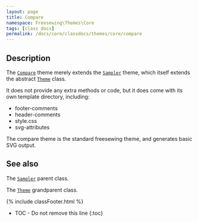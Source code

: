 ```yaml
---
layout: page
title: Compare
namespace: Freesewing\Themes\Core
tags: [class docs]
permalink: /docs/core/classdocs/themes/core/compare
---
```

## Description 

The [`Compare`](compare) theme merely extends the [`Sampler`](sampler) theme,
which itself extends the abstract [`Theme`](theme) class.

It does not provide any extra methods or code, but it does come
with its own template directory, including:


- footer-comments
- header-comments
- style.css
- svg-attributes

The compare theme is the standard freesewing theme, and generates basic SVG output.

## See also
The [`Sampler`](sampler) parent class.

The [`Theme`](theme) grandparent class.

{% include classFooter.html %}
* TOC - Do not remove this line
{:toc}
